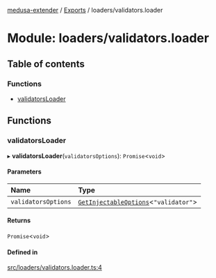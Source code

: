 [medusa-extender](../README.md) / [Exports](../modules.md) / loaders/validators.loader

# Module: loaders/validators.loader

## Table of contents

### Functions

- [validatorsLoader](loaders_validators_loader.md#validatorsloader)

## Functions

### validatorsLoader

▸ **validatorsLoader**(`validatorsOptions`): `Promise`<`void`\>

#### Parameters

| Name | Type |
| :------ | :------ |
| `validatorsOptions` | [`GetInjectableOptions`](types.md#getinjectableoptions)<``"validator"``\> |

#### Returns

`Promise`<`void`\>

#### Defined in

[src/loaders/validators.loader.ts:4](https://github.com/adrien2p/medusa-extender/blob/af3b06d/src/loaders/validators.loader.ts#L4)
